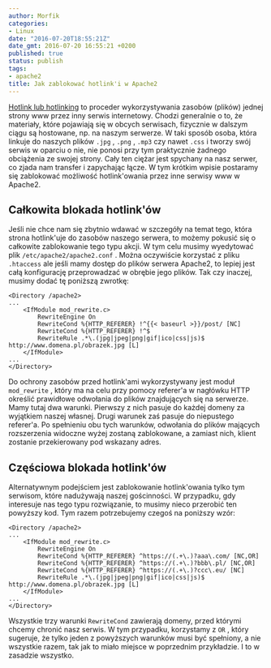 ```yaml
---
author: Morfik
categories:
- Linux
date: "2016-07-20T18:55:21Z"
date_gmt: 2016-07-20 16:55:21 +0200
published: true
status: publish
tags:
- apache2
title: Jak zablokować hotlink'i w Apache2
---
```


[Hotlink lub hotlinking](https://pl.wikipedia.org/wiki/Hotlink) to proceder wykorzystywania zasobów
(plików) jednej strony www przez inny serwis internetowy. Chodzi generalnie o to, że materiały,
które pojawiają się w obcych serwisach, fizycznie w dalszym ciągu są hostowane, np. na naszym
serwerze. W taki sposób osoba, która linkuje do naszych plików `.jpg` , `.png` , `.mp3` czy nawet
`.css` i tworzy swój serwis w oparciu o nie, nie ponosi przy tym praktycznie żadnego obciążenia ze
swojej strony. Cały ten ciężar jest spychany na nasz serwer, co zjada nam transfer i zapychając
łącze. W tym krótkim wpisie postaramy się zablokować możliwość hotlink'owania przez inne serwisy
www w Apache2.

<!--more-->
## Całkowita blokada hotlink'ów

Jeśli nie chce nam się zbytnio wdawać w szczegóły na temat tego, która strona hotlink'uje do zasobów
naszego serwera, to możemy pokusić się o całkowite zablokowanie tego typu akcji. W tym celu musimy
wyedytować plik `/etc/apache2/apache2.conf` . Można oczywiście korzystać z pliku `.htaccess` ale
jeśli mamy dostęp do plików serwera Apache2, to lepiej jest całą konfigurację przeprowadzać w
obrębie jego plików. Tak czy inaczej, musimy dodać tę poniższą zwrotkę:

    <Directory /apache2>
    ...
        <IfModule mod_rewrite.c>
            RewriteEngine On
            RewriteCond %{HTTP_REFERER} !^{{< baseurl >}}/post/ [NC]
            RewriteCond %{HTTP_REFERER} !^$
            RewriteRule .*\.(jpg|jpeg|png|gif|ico|css|js)$ http://www.domena.pl/obrazek.jpg [L]
        </IfModule>
    ...
    </Directory>

Do ochrony zasobów przed hotlink'ami wykorzystywany jest moduł `mod_rewrite` , który ma na celu przy
pomocy referer'a w nagłówku HTTP określić prawidłowe odwołania do plików znajdujących się na
serwerze. Mamy tutaj dwa warunki. Pierwszy z nich pasuje do każdej domeny za wyjątkiem naszej
własnej. Drugi warunek zaś pasuje do niepustego referer'a. Po spełnieniu obu tych warunków,
odwołania do plików mających rozszerzenia widoczne wyżej zostaną zablokowane, a zamiast nich,
klient zostanie przekierowany pod wskazany adres.

## Częściowa blokada hotlink'ów

Alternatywnym podejściem jest zablokowanie hotlink'owania tylko tym serwisom, które nadużywają
naszej gościnności. W przypadku, gdy interesuje nas tego typu rozwiązanie, to musimy nieco przerobić
ten powyższy kod. Tym razem potrzebujemy czegoś na poniższy wzór:

    <Directory /apache2>
    ...
        <IfModule mod_rewrite.c>
            RewriteEngine On
            RewriteCond %{HTTP_REFERER} ^https://(.+\.)?aaa\.com/ [NC,OR]
            RewriteCond %{HTTP_REFERER} ^https://(.+\.)?bbb\.pl/ [NC,OR]
            RewriteCond %{HTTP_REFERER} ^https://(.+\.)?ccc\.eu/ [NC]
            RewriteRule .*\.(jpg|jpeg|png|gif|ico|css|js)$ http://www.domena.pl/obrazek.jpg [L]
        </IfModule>
    ...
    </Directory>

Wszystkie trzy warunki `RewriteCond` zawierają domeny, przed którymi chcemy chronić nasz serwis. W
tym przypadku, korzystamy z `OR` , który sugeruje, że tylko jeden z powyższych warunków musi być
spełniony, a nie wszystkie razem, tak jak to miało miejsce w poprzednim przykładzie. I to w
zasadzie wszystko.
